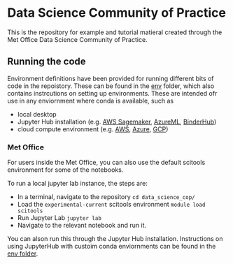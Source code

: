# Data Science Community of Practice
This is the repository for  example and tutorial matieral created through the Met Office Data Science Community of Practice.


## Running the code

Environment definitions have been provided for running different bits of code in the repoistory. These can be found in the [env](env) folder, which also contains instrcutions on setting up environments. These are intended ofr use in any enviornment where conda is available, such as 
* local desktop
* Jupyter Hub installation (e.g. [AWS Sagemaker](https://aws.amazon.com/sagemaker/), [AzureML](https://azure.microsoft.com/en-gb/services/machine-learning/#product-overview), [BinderHub](https://binderhub.readthedocs.io/en/latest/))
* cloud compute environment (e.g. [AWS](https://aws.amazon.com/), [Azure](https://azure.microsoft.com/en-gb/), [GCP](https://cloud.google.com/))

### Met Office

For users inside the Met Office, you can also use the default scitools environment for some of the notebooks. 

To run a local jupyter lab instance, the steps are:
* In a terminal, navigate to the repository `cd data_science_cop/`
* Load the `experimental-current` scitools environment `module load scitools`
* Run Jupyter Lab `jupyter lab`
* Navigate to the relevant notebook and run it.

You can alson run this through the  Jupyter Hub installation. Instructions on using JupyterHub with custoim conda enviornments can be found in the [env folder](env).
